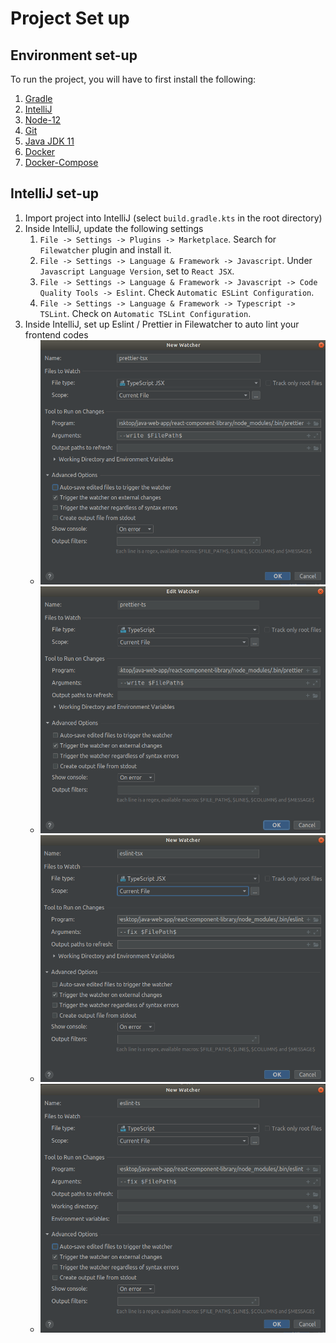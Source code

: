 # Project Set up

## Environment set-up

To run the project, you will have to first install the following:

1. [Gradle](https://gradle.org/install/#manually)
2. [IntelliJ](https://www.jetbrains.com/help/idea/installation-guide.html#toolbox)
3. [Node-12](https://github.com/nodejs/help/wiki/Installation)
4. [Git](https://git-scm.com/book/en/v2/Getting-Started-Installing-Git)
5. [Java JDK 11](https://www.oracle.com/java/technologies/javase-jdk11-downloads.html)
6. [Docker](https://docs.docker.com/get-docker/)
7. [Docker-Compose](https://docs.docker.com/compose/install/)

## IntelliJ set-up

1. Import project into IntelliJ (select `build.gradle.kts` in the root directory)
2. Inside IntelliJ, update the following settings
    1. `File -> Settings -> Plugins -> Marketplace`. Search for `Filewatcher` plugin and install it.
    2. `File -> Settings -> Language & Framework -> Javascript`. Under `Javascript Language Version`, set to `React JSX`.
    3. `File -> Settings -> Language & Framework -> Javascript -> Code Quality Tools -> Eslint`. Check `Automatic ESLint Configuration`.
    4. `File -> Settings -> Language & Framework -> Typescript -> TSLint`. Check on `Automatic TSLint Configuration`.
3. Inside IntelliJ, set up Eslint / Prettier in Filewatcher to auto lint your frontend codes
    - ![Prettier.tsx](images/prettier-tsx.png)
    - ![Prettier.ts](images/prettier-ts.png)
    - ![Eslint.tsx](images/eslint-tsx.png)
    - ![Eslint.ts](images/eslint-ts.png)
